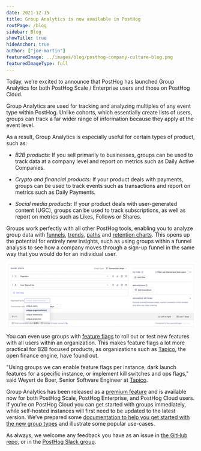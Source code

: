 ```yaml
---
date: 2021-12-15
title: Group Analytics is now available in PostHog
rootPage: /blog
sidebar: Blog
showTitle: true
hideAnchor: true
author: ["joe-martin"]
featuredImage: ../images/blog/posthog-company-culture-blog.png
featuredImageType: full
---
```


Today, we’re excited to announce that PostHog has launched Group Analytics for both PostHog Scale / Enterprise users and those on PostHog Cloud. 

Group Analytics are used for tracking and analyzing multiples of any event type within PostHog. Unlike cohorts, which essentially create lists of users, groups can track a far wider range of information because they apply at the event level. 

<BorderWrapper>
    <Quote
        imageSource="/images/customers/weyert-tapico.png"
        size="md"
        name="Weyert de Boer"
        title="Senior Software Engineer, Tapico"
        quote={`“The Groups functionality in PostHog gives us the flexibility and power to target users at a higher level. Group Analytics also give us more detailed insight into user behaviour between instances. We love it!”`}
    />
</BorderWrapper>

As a result, Group Analytics is especially useful for certain types of product, such as:

- *B2B products:* If you sell primarily to businesses, groups can be used to track data at a company level and report on metrics such as Daily Active Companies. 

- *Crypto and financial products:* If your product deals with payments, groups can be used to track events such as transactions and report on metrics such as Daily Payments. 

- *Social media products:* If your product deals with user-generated content (UGC), groups can be used to track subscriptions, as well as report on metrics such as Likes, Follows or Shares. 

Groups work perfectly with all other PostHog tools, enabling you to analyze group data with [funnels](/docs/user-guides/funnels), [trends](/docs/user-guides/trends), [paths](/docs/user-guides/paths) and [retention charts](/docs/user-guides/retention). This opens up the potential for entirely new insights, such as using groups within a funnel analysis to see how a company moves through a sign-up funnel in the same way that you would do for an individual user. 

![View Groups](../images/blog/array/funnels-group-aggregation.png)

You can even use groups with [feature flags](/docs/user-guides/feature-flags) to roll out or test new features with all users within an organization. This makes feature flags a lot more practical for B2B focused products, as organizations such as [Tapico](https://tapico.io/), the open finance engine, have found out.

"Using groups we can enable feature flags per instance, dark launch features for a specific instance, or implement kill switches and ops flags," said Weyert de Boer, Senior Software Engineer at [Tapico](https://tapico.io/).

Group Analytics has been released as a [premium feature](/pricing) and is available now for both PostHog Scale, PostHog Enterprise, and PostHog Cloud users. If you’re on PostHog Cloud you can get started with groups immediately, while self-hosted instances will first need to be updated to the latest version. We’ve prepared some [documentation to help you get started with the new group types](/docs/user-guides/group-analytics) and illustrate some popular use-cases. 

As always, we welcome any feedback you have as an issue in [the GitHub repo](https://github.com/PostHog), or in the [PostHog Slack group](/slack).  
